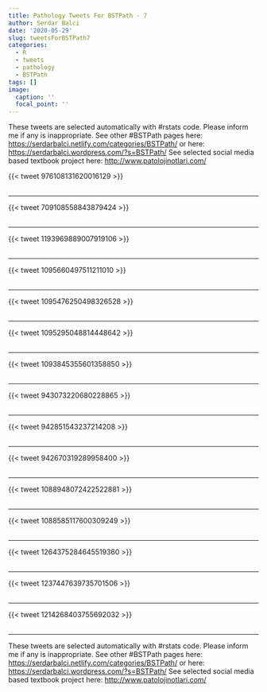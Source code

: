 ```yaml
---
title: Pathology Tweets For BSTPath - 7
author: Serdar Balci
date: '2020-05-29'
slug: tweetsForBSTPath7
categories:
  - R
  - tweets
  - pathology
  - BSTPath
tags: []
image:
  caption: ''
  focal_point: ''
---
```



These tweets are selected automatically with #rstats code. Please inform me if any is inappropriate.
See other #BSTPath pages here: https://serdarbalci.netlify.com/categories/BSTPath/  or here: https://serdarbalci.wordpress.com/?s=BSTPath/ 
See selected social media based textbook project here: http://www.patolojinotlari.com/

{{< tweet 976108131620016129 >}}
<br>
<br>
<hr>
{{< tweet 709108558843879424 >}}
<br>
<br>
<hr>
{{< tweet 1193969889007919106 >}}
<br>
<br>
<hr>
{{< tweet 1095660497511211010 >}}
<br>
<br>
<hr>
{{< tweet 1095476250498326528 >}}
<br>
<br>
<hr>
{{< tweet 1095295048814448642 >}}
<br>
<br>
<hr>
{{< tweet 1093845355601358850 >}}
<br>
<br>
<hr>
{{< tweet 943073220680228865 >}}
<br>
<br>
<hr>
{{< tweet 942851543237214208 >}}
<br>
<br>
<hr>
{{< tweet 942670319289958400 >}}
<br>
<br>
<hr>
{{< tweet 1088948072422522881 >}}
<br>
<br>
<hr>
{{< tweet 1088585117600309249 >}}
<br>
<br>
<hr>
{{< tweet 1264375284645519360 >}}
<br>
<br>
<hr>
{{< tweet 1237447639735701506 >}}
<br>
<br>
<hr>
{{< tweet 1214268403755692032 >}}
<br>
<br>
<hr>


These tweets are selected automatically with #rstats code. Please inform me if any is inappropriate.
See other #BSTPath pages here: https://serdarbalci.netlify.com/categories/BSTPath/  or here: https://serdarbalci.wordpress.com/?s=BSTPath/ 
See selected social media based textbook project here: http://www.patolojinotlari.com/
